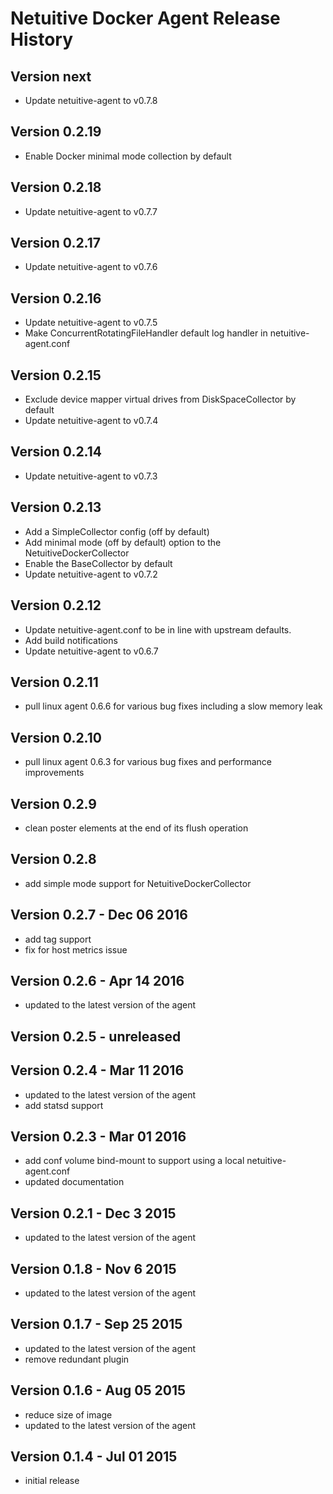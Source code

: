Netuitive Docker Agent Release History
======================================

Version next  
----------------------------
- Update netuitive-agent to v0.7.8

Version 0.2.19
----------------------------
- Enable Docker minimal mode collection by default

Version 0.2.18  
----------------------------
- Update netuitive-agent to v0.7.7

Version 0.2.17  
----------------------------
- Update netuitive-agent to v0.7.6

Version 0.2.16
----------------------------
- Update netuitive-agent to v0.7.5
- Make ConcurrentRotatingFileHandler default log handler in netuitive-agent.conf

Version 0.2.15
----------------------------
- Exclude device mapper virtual drives from DiskSpaceCollector by default
- Update netuitive-agent to v0.7.4

Version 0.2.14
----------------------------
- Update netuitive-agent to v0.7.3

Version 0.2.13
----------------------------
- Add a SimpleCollector config (off by default)
- Add minimal mode (off by default) option to the NetuitiveDockerCollector
- Enable the BaseCollector by default
- Update netuitive-agent to v0.7.2

Version 0.2.12
---------------------------
- Update netuitive-agent.conf to be in line with upstream defaults.
- Add build notifications
- Update netuitive-agent to v0.6.7

Version 0.2.11
---------------------------
- pull linux agent 0.6.6 for various bug fixes including a slow memory leak

Version 0.2.10
---------------------------
- pull linux agent 0.6.3 for various bug fixes and performance improvements

Version 0.2.9
---------------------------
- clean poster elements at the end of its flush operation

Version 0.2.8
---------------------------
- add simple mode support for NetuitiveDockerCollector

Version 0.2.7 - Dec 06 2016
---------------------------
- add tag support
- fix for host metrics issue

Version 0.2.6 - Apr 14 2016
---------------------------
- updated to the latest version of the agent

Version 0.2.5 - unreleased
---------------------------

Version 0.2.4 - Mar 11 2016
---------------------------
- updated to the latest version of the agent
- add statsd support

Version 0.2.3 - Mar 01 2016
---------------------------
- add conf volume bind-mount to support using a local netuitive-agent.conf
- updated documentation

Version 0.2.1 - Dec 3 2015
---------------------------
- updated to the latest version of the agent

Version 0.1.8 - Nov 6 2015
---------------------------
- updated to the latest version of the agent

Version 0.1.7 - Sep 25 2015
---------------------------
- updated to the latest version of the agent
- remove redundant plugin

Version 0.1.6 - Aug 05 2015
---------------------------
- reduce size of image
- updated to the latest version of the agent

Version 0.1.4 - Jul 01 2015
---------------------------
- initial release
